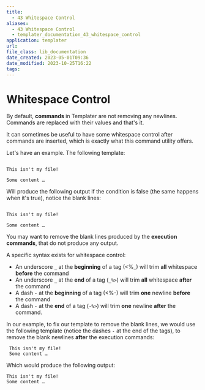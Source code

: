 ```yaml
---
title:
  - 43 Whitespace Control
aliases:
  - 43 Whitespace Control
  - templater_documentation_43_whitespace_control
application: templater
url:
file_class: lib_documentation
date_created: 2023-05-01T09:36
date_modified: 2023-10-25T16:22
tags:
---
```

# Whitespace Control

By default, **commands** in Templater are not removing any newlines. Commands are replaced with their values and that's it.

It can sometimes be useful to have some whitespace control after commands are inserted, which is exactly what this command utility offers.

Let's have an example. The following template:

```

This isn't my file!

Some content …
```

Will produce the following output if the condition is false (the same happens when it's true), notice the blank lines:

```

This isn't my file!

Some content …
```

You may want to remove the blank lines produced by the **execution commands**, that do not produce any output.

A specific syntax exists for whitespace control:

- An underscore `_` at the **beginning** of a tag (<\%\_) will trim **all** whitespace **before** the command
- An underscore `_` at the **end** of a tag (`_%>`) will trim **all** whitespace **after** the command
- A dash `-` at the **beginning** of a tag (<\%-) will trim **one** newline **before** the command
- A dash `-` at the **end** of a tag (`-%>`) will trim **one** newline **after** the command.

In our example, to fix our template to remove the blank lines, we would use the following template (notice the dashes `-` at the end of the tags), to remove the blank newlines **after** the execution commands:

```
 This isn't my file!
 Some content …
```

Which would produce the following output:

```
This isn't my file!
Some content …
```
